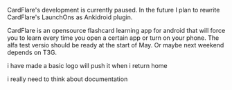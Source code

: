 CardFlare's development is currently paused. In the future I plan to rewrite CardFlare's LaunchOns as Ankidroid plugin.

CardFlare is an opensource flashcard learning app for android that will force you to learn every time you open a certain app or turn on your phone. The alfa test versio  should be ready at the start of May. Or maybe next weekend depends on T3G.

i have made a basic logo will push it when i return home

i really need to think about documentation